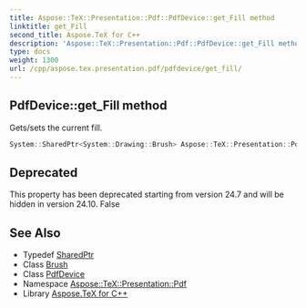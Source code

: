 ```yaml
---
title: Aspose::TeX::Presentation::Pdf::PdfDevice::get_Fill method
linktitle: get_Fill
second_title: Aspose.TeX for C++
description: 'Aspose::TeX::Presentation::Pdf::PdfDevice::get_Fill method. Gets/sets the current fill in C++.'
type: docs
weight: 1300
url: /cpp/aspose.tex.presentation.pdf/pdfdevice/get_fill/
---
```

## PdfDevice::get_Fill method


Gets/sets the current fill.

```cpp
System::SharedPtr<System::Drawing::Brush> Aspose::TeX::Presentation::Pdf::PdfDevice::get_Fill() override
```


## Deprecated
This property has been deprecated starting from version 24.7 and will be hidden in version 24.10. False 

## See Also

* Typedef [SharedPtr](../../../system/sharedptr/)
* Class [Brush](../../../system.drawing/brush/)
* Class [PdfDevice](../)
* Namespace [Aspose::TeX::Presentation::Pdf](../../)
* Library [Aspose.TeX for C++](../../../)

